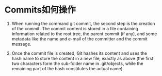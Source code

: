 # Commits如何操作

1. When running the command git commit, the second step is the creation of the commit. The commit content is stored in a file containing information related to the root tree, the parent commit (if any), and some metadata like the name and e-mail of the committer and the commit message.

2. Once the commit file is created, Git hashes its content and uses the hash name to store the content in a new file, exactly as above (the first two characters form the sub-folder name in .git/objects, while the remaining part of the hash constitutes the actual name).